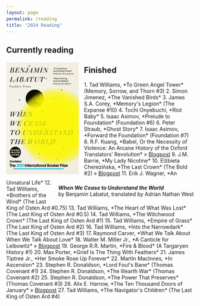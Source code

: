 ```yaml
---
layout: page
permalink: /reading
title: "2024 Reading"
---
```

## Currently reading

<div style="float: left;"><img src="docs/assets/images/cease.jpg" style="height: 300px; vertical-align: top; margin: 0.3em 1em 1em 0;" /></div>
<div style="float: right; vertical-align: bottom;"><p><strong><i>When We Cease to Understand the World</i></strong><br />by Benjamín Labatut, translated by Adrian Nathan West</p></div>

<h2 style="float: clear;">Finished</h2>
1. Tad Williams, *To Green Angel Tower* (Memory, Sorrow, and Thorn #3)
2. Simon Jimenez, *The Vanished Birds*
3. James S.A. Corey, *Memory's Legion* (The Expanse #10)
4. Tochi Onyebuchi, *Riot Baby*
5. Isaac Asimov, *Prelude to Foundation* (Foundation #6)
6. Peter Straub, *Ghost Story*
7. Isaac Asimov, *Forward the Foundation* (Foundation #7)
8. R.F. Kuang, *Babel, Or the Necessity of Violence: An Arcane History of the Oxford Translators’ Revolution* &#187; <a href="{{site.baseurl}}/2024/11/27/Beyond-Time-for-Stories-Like-These.html">Blogpost</a>
9. J.M. Barrie, *My Lady Nicotine*
10. Elżbieta Cherezińska, *The Last Crown* (The Bold #2) &#187; <a href="{{site.baseurl}}/2024/12/01/A-Woman-in-All-Her-Messy-Glory.html">Blogpost</a>
11. Erik J. Wagner, *An Unnatural Life*
12. Tad Williams, *Brothers of the Wind* (The Last King of Osten Ard #0.75)
13. Tad Williams, *The Heart of What Was Lost* (The Last King of Osten Ard #0.5)
14. Tad Williams, *The Witchwood Crown* (The Last King of Osten Ard #1)
15. Tad Williams, *Empire of Grass* (The Last King of Osten Ard #2)
16. Tad Williams, *Into the Narrowdark* (The Last King of Osten Ard #3)
17. Raymond Carver, *What We Talk About When We Talk About Love*
18. Walter M. Miller Jr., *A Canticle for Leibowitz* &#187; <a href="{{site.baseurl}}/2024/12/12/The-Futility-of-Hoping.html">Blogpost</a>
19. George R.R. Martin, *Fire & Blood* (A Targaryen History #1)
20. Max Porter, *Grief Is The Thing With Feathers*
21. James Tiptree Jr., *Her Smoke Rose Up Forever*
22. Martin MacInnes, *In Ascension*
23. Stephen R. Donaldson, *Lord Foul's Bane* (Thomas Covenant #1)
24. Stephen R. Donaldson, *The Illearth War* (Thomas Covenant #2)
25. Stephen R. Donaldson, *The Power That Preserves* (Thomas Covenant #3)
26. Alix E. Harrow, *The Ten Thousand Doors of January* &#187; <a href="{{site.baseurl}}/2024/11/27/Beyond-Time-for-Stories-Like-These.html">Blogpost</a>
27. Tad Williams, *The Navigator's Children* (The Last King of Osten Ard #4)
